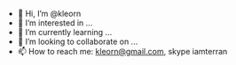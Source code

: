 - 👋 Hi, I’m @kleorn
- 👀 I’m interested in ...
- 🌱 I’m currently learning ...
- 💞️ I’m looking to collaborate on ...
- 📫 How to reach me: kleorn@gmail.com, skype iamterran

<!---
kleorn/kleorn is a ✨ special ✨ repository because its `README.md` (this file) appears on your GitHub profile.
You can click the Preview link to take a look at your changes.
--->
